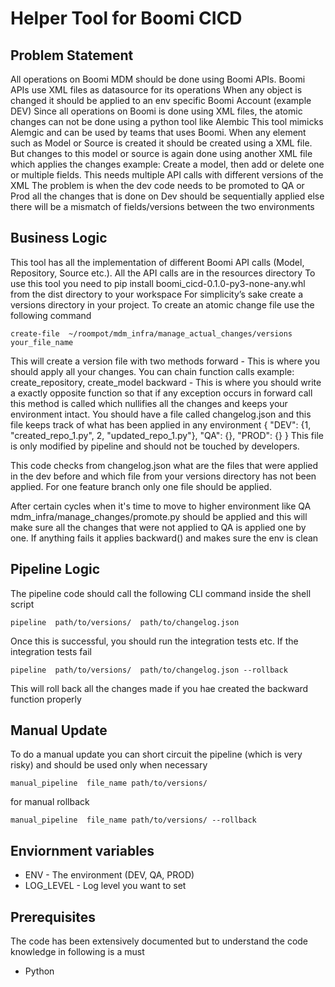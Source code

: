 # Helper Tool for Boomi CICD

## Problem Statement

All operations on Boomi MDM should be done using Boomi APIs. Boomi APIs use XML files as datasource for its operations
When any object is changed it should be applied to an env specific Boomi Account (example DEV)
Since all operations on Boomi is done using XML files, the atomic changes can not be done using a python tool like Alembic
This tool mimicks Alemgic and can be used by teams that uses Boomi.
When any element such as Model or Source is created it should be created using a XML file.
But changes to this model or source is again done using another XML file which applies the changes
example:
Create a model, then add or delete one or multiple fields. This needs multiple API calls with different versions of the XML
The problem is when the dev code needs to be promoted to QA or Prod all the changes that is done on Dev should be
sequentially applied else there will be a mismatch of fields/versions between the two environments

## Business Logic
This tool has all the implementation of different Boomi API calls (Model, Repository, Source etc.).
All the API calls are in the resources directory
To use this tool you need to pip install boomi_cicd-0.1.0-py3-none-any.whl from the dist directory to your workspace
For simplicity’s sake create a versions directory in your project.
To create an atomic change file use the following command
```commandline
create-file  ~/roompot/mdm_infra/manage_actual_changes/versions your_file_name
```
This will create a version file with two methods
forward - This is where you should apply all your changes. You can chain function calls
example: create_repository, create_model
backward - This is where you should write a exactly opposite function so that if any exception occurs in
forward call this method is called which nullifies all the changes and keeps your environment intact.
You should have a file called changelog.json and this file keeps track of what has been applied in any environment
{
  "DEV": {1, "created_repo_1.py", 2, "updated_repo_1.py"},
  "QA": {},
  "PROD": {}
}
This file is only modified by pipeline and should not be touched by developers.

This code checks from changelog.json what are the files that were applied in the dev before and which file from
your versions directory has not been applied. For one feature branch only one file should be applied.

After certain cycles when it's time to move to higher environment like QA mdm_infra/manage_changes/promote.py
should be applied and this will make sure all the changes that were not applied to QA is applied one by one. If anything
fails it applies backward() and makes sure the env is clean


## Pipeline Logic
The pipeline code should call the following CLI command inside the shell script
```commandline
pipeline  path/to/versions/  path/to/changelog.json
```
Once this is successful, you should run the integration tests etc.
If the integration tests fail
```commandline
pipeline  path/to/versions/  path/to/changelog.json --rollback
```
This will roll back all the changes made if you hae created the backward function properly

## Manual Update
To do a manual update you can short circuit the pipeline (which is very risky) and should be used only when necessary
```commandline
manual_pipeline  file_name path/to/versions/
```
for manual rollback
```commandline
manual_pipeline  file_name path/to/versions/ --rollback
```

## Enviornment variables

* ENV - The environment (DEV, QA, PROD)
* LOG_LEVEL - Log level you want to set

## Prerequisites

The code has been extensively documented but to understand the code knowledge in following is a must

* Python
